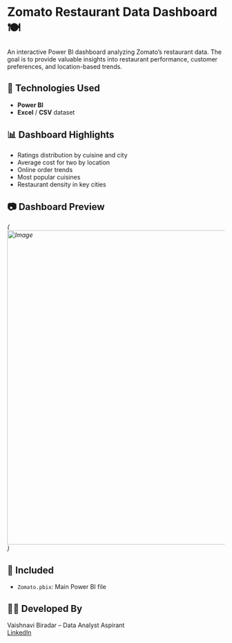 # Zomato Restaurant Data Dashboard 🍽️

An interactive Power BI dashboard analyzing Zomato’s restaurant data. The goal is to provide valuable insights into restaurant performance, customer preferences, and location-based trends.

## 📌 Technologies Used
- **Power BI**
- **Excel** / **CSV** dataset

## 📊 Dashboard Highlights
- Ratings distribution by cuisine and city
- Average cost for two by location
- Online order trends
- Most popular cuisines
- Restaurant density in key cities

## 📷 Dashboard Preview
*(<img width="1290" height="728" alt="Image" src="https://github.com/user-attachments/assets/d8147ca6-0649-4a24-a6c3-9c1c06f92fe8" />)*

## 📁 Included
- `Zomato.pbix`: Main Power BI file

## 🧑‍💻 Developed By
Vaishnavi Biradar – Data Analyst Aspirant  
[LinkedIn](https://www.linkedin.com/in/vaishnavibiradar942)
